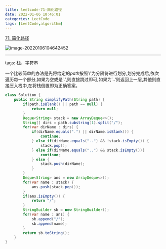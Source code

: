 ```yaml
---
title: leetcode-71-简化路径
date: 2022-01-06 10:46:01
categories: LeetCode
tags: [LeetCode,algorithm]
---
```


[71. 简化路径](https://leetcode-cn.com/problems/simplify-path/)

![image-20220106104642452](https://gitee.com/cao_ziqiang/img/raw/master/20220106104642.png)

<hr/>

tags: 栈、字符串

一个比较简单的办法是先将给定的$path$按照$'/'$为分隔符进行划分,划分完成后,依次遍历每一个部分,如果为空或是$'.'$,则直接跳过即可,如果为$'..'$则返回上一层,其他则直接压入栈中,在将栈倒置即为正确答案。

```java
class Solution {
    public String simplifyPath(String path) {
        if(path.isBlank() || path == null) {
            return null;
        }
        Deque<String> stack = new ArrayDeque<>();
        String[] dirs = path.substring(1).split("/");
        for(var dirName : dirs) {
            if(dirName.equals(".") || dirName.isBlank()) {
                continue;
            } else if(dirName.equals("..") && !stack.isEmpty()) {
                stack.pop();
            } else if(dirName.equals("..") && stack.isEmpty()){
                continue;
            } else {
                stack.push(dirName);
            }
        }
        Deque<String> ans = new ArrayDeque<>();
        for(var name : stack) {
            ans.push(stack.pop());
        }
        if(ans.isEmpty()) {
            return "/";
        }
        StringBuilder sb = new StringBuilder();
        for(var name : ans) {
            sb.append("/");
            sb.append(name);
        }
        return sb.toString();
    }
}
```

